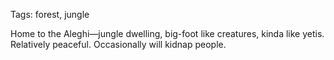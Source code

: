Tags: forest, jungle

Home to the Aleghi—jungle dwelling, big-foot like creatures, kinda like yetis. Relatively peaceful. Occasionally will kidnap people.